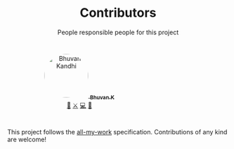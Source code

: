 <div align="center">
 <h1> Contributors </h1>
  People responsible people for this project
</div>
<br />

<style>
.contributor{
  max-width: 280px;
  width: 100%;
  height: auto;
  margin: 8px;
  padding: 16px;
  border-radius: 12px;
  background-color: var(--vp-c-bg-soft);
}

.contributor img{
  margin-bottom: 8px;
  width: 100px;
  border-radius: 50%;
}

  </style>

<div align="center" style="display: flex; flex-wrap:wrap;">
  <div class="contributor">
    <a href="https://github.com/Karroat">
      <img src="/workspaces/pf1/docs/public/header.png" width="100px" alt="Bhuvan Kandhi">
      <sub><b>Bhuvan.K</b></sub>
    </a>
    <br />
    <a href="https://drive.google.com/file/d/1iWBi0xr7kVKRVHIq_VzObEXem9PCLxU-/view?usp=sharing" title="Resume">📄</a> 
    <a href="https://x.com/BhuvanchandaraK" title="Twitter">⚔️</a> 
    <a href="https://www.linkedin.com/in/bhuvan-k-62263a243/" title="Linkedin">💻</a>
    <a href="mailto:bhuvankandhi2002@gmail.com" title="Email">📧</a>
  </div>
</div>

This project follows the [all-my-work](https://github.com/Karroat) specification. Contributions of any kind are welcome!
